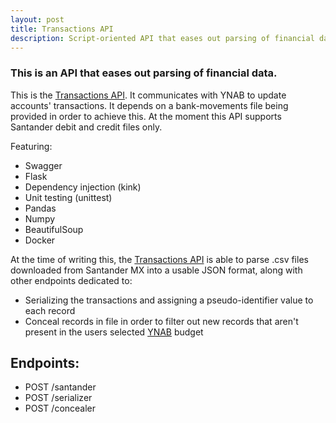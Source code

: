 ```yaml
---
layout: post
title: Transactions API
description: Script-oriented API that eases out parsing of financial data. 
---
```


### This is an API that eases out parsing of financial data.

This is the [Transactions API](https://github.com/gerryatsxf/transactions-api). It communicates with YNAB to update accounts' transactions. It depends on a bank-movements file being provided in order to achieve this. At the moment this API supports Santander debit and credit files only.

Featuring:

  * Swagger
  * Flask
  * Dependency injection (kink)
  * Unit testing (unittest)
  * Pandas
  * Numpy
  * BeautifulSoup
  * Docker

At the time of writing this, the [Transactions API](https://github.com/gerryatsxf/transactions-api) is able to parse .csv files downloaded from Santander MX into a usable JSON format, along with other endpoints dedicated to:
  * Serializing the transactions and assigning a pseudo-identifier value to each record
  * Conceal records in file in order to filter out new records that aren't present in the users selected [YNAB](https://ynab.com) budget

## Endpoints:

* POST /santander
* POST /serializer
* POST /concealer

